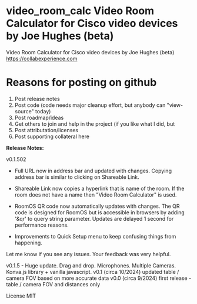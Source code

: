 # video_room_calc Video Room Calculator for Cisco video devices by Joe Hughes (beta)
Video Room Calculator for Cisco video devices by Joe Hughes (beta)
https://collabexperience.com 

# Reasons for posting on github 
1) Post release notes 
2) Post code (code needs major cleanup effort, but anybody can "view-source" today)
3) Post roadmap/ideas
4) Get others to join and help in the project (if you like what I did, but 
5) Post attributation/licenses
6) Post supporting collateral here

**Release Notes:**

v0.1.502 
- Full URL now in address bar and updated with changes. Copying address bar is similar to clicking on Shareable Link.
- Shareable Link now copies a hyperlink that is name of the room.  If the room does not have a name then "Video Room Calculator" is used.
- RoomOS QR code now automatically updates with changes. The QR code is designed for RoomOS but is accessible in browsers by adding '&qr' to query string parameter.  Updates are delayed 1 second for performance reasons.

- Improvements to Quick Setup menu to keep confusing things from happening.

Let me know if you see any issues. Your feedback was very helpful.

v0.1.5 - Huge update.  Drag and drop.  Microphones.  Multiple Cameras. Konva.js library + vanilla javascript. 
v0.1 (circa 10/2024) updated table / camera FOV based on more accurate data 
v0.0 (circa 9/2024) first release - table / camera FOV and distances only 


License MIT 
